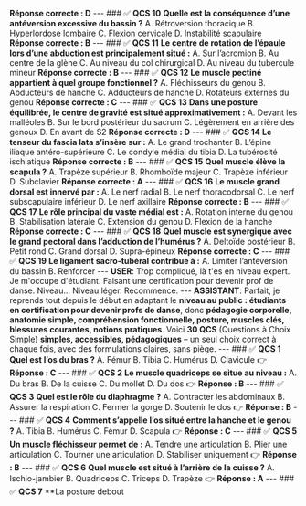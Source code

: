 **Réponse correcte : D** --- ### ✅ **QCS 10** **Quelle est la conséquence d’une antéversion excessive du bassin ?** A. Rétroversion thoracique B. Hyperlordose lombaire C. Flexion cervicale D. Instabilité scapulaire **Réponse correcte : B** --- ### ✅ **QCS 11** **Le centre de rotation de l’épaule lors d’une abduction est principalement situé :** A. Sur l’acromion B. Au centre de la glène C. Au niveau du col chirurgical D. Au niveau du tubercule mineur **Réponse correcte : B** --- ### ✅ **QCS 12** **Le muscle pectiné appartient à quel groupe fonctionnel ?** A. Fléchisseurs du genou B. Abducteurs de hanche C. Adducteurs de hanche D. Rotateurs externes du genou **Réponse correcte : C** --- ### ✅ **QCS 13** **Dans une posture équilibrée, le centre de gravité est situé approximativement :** A. Devant les malléoles B. Sur le bord postérieur du sacrum C. Légèrement en arrière des genoux D. En avant de S2 **Réponse correcte : D** --- ### ✅ **QCS 14** **Le tenseur du fascia lata s’insère sur :** A. Le grand trochanter B. L’épine iliaque antéro-supérieure C. Le condyle médial du tibia D. La tubérosité ischiatique **Réponse correcte : B** --- ### ✅ **QCS 15** **Quel muscle élève la scapula ?** A. Trapèze supérieur B. Rhomboïde majeur C. Trapèze inférieur D. Subclavier **Réponse correcte : A** --- ### ✅ **QCS 16** **Le muscle grand dorsal est innervé par :** A. Le nerf radial B. Le nerf thoracodorsal C. Le nerf subscapulaire inférieur D. Le nerf axillaire **Réponse correcte : B** --- ### ✅ **QCS 17** **Le rôle principal du vaste médial est :** A. Rotation interne du genou B. Stabilisation latérale C. Extension du genou D. Flexion de la hanche **Réponse correcte : C** --- ### ✅ **QCS 18** **Quel muscle est synergique avec le grand pectoral dans l’adduction de l’humérus ?** A. Deltoïde postérieur B. Petit rond C. Grand dorsal D. Supra-épineux **Réponse correcte : C** --- ### ✅ **QCS 19** **Le ligament sacro-tubéral contribue à :** A. Limiter l’antéversion du bassin B. Renforcer --- **USER**: Trop compliqué, là t'es en niveau expert. Je m'occupe d'étudiant. Faisant une certification pour devenir prof de danse. Niveau... Niveau léger. Recommence. --- **ASSISTANT**: Parfait, je reprends tout depuis le début en adaptant le **niveau au public : étudiants en certification pour devenir profs de danse**, donc **pédagogie corporelle, anatomie simple, compréhension fonctionnelle, posture, muscles clés, blessures courantes, notions pratiques**. Voici **30 QCS** (Questions à Choix Simple) **simples, accessibles, pédagogiques** – un seul choix correct à chaque fois, avec des formulations claires, sans piège. --- ### ✅ **QCS 1** **Quel est l’os du bras ?** A. Fémur B. Tibia C. Humérus D. Clavicule 👉 **Réponse : C** --- ### ✅ **QCS 2** **Le muscle quadriceps se situe au niveau :** A. Du bras B. De la cuisse C. Du mollet D. Du dos 👉 **Réponse : B** --- ### ✅ **QCS 3** **Quel est le rôle du diaphragme ?** A. Contracter les abdominaux B. Assurer la respiration C. Fermer la gorge D. Soutenir le dos 👉 **Réponse : B** --- ### ✅ **QCS 4** **Comment s’appelle l’os situé entre la hanche et le genou ?** A. Tibia B. Humérus C. Fémur D. Scapula 👉 **Réponse : C** --- ### ✅ **QCS 5** **Un muscle fléchisseur permet de :** A. Tendre une articulation B. Plier une articulation C. Tourner une articulation D. Stabiliser uniquement 👉 **Réponse : B** --- ### ✅ **QCS 6** **Quel muscle est situé à l’arrière de la cuisse ?** A. Ischio-jambier B. Quadriceps C. Triceps D. Trapèze 👉 **Réponse : A** --- ### ✅ **QCS 7** **La posture debout